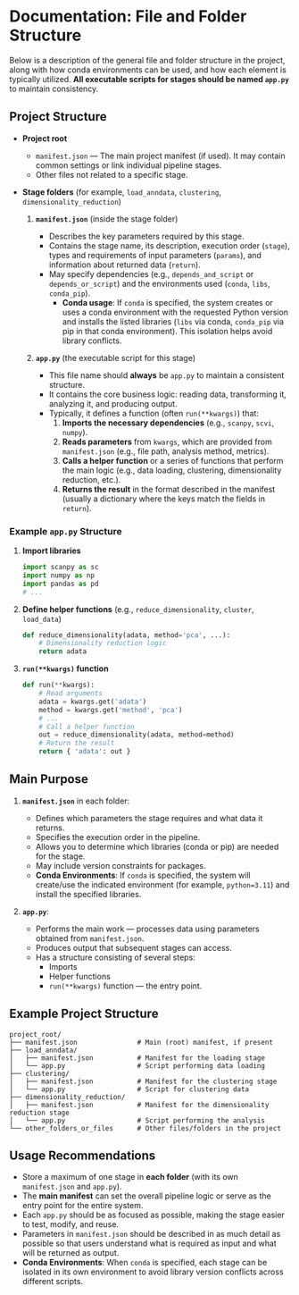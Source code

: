 # Documentation: File and Folder Structure

Below is a description of the general file and folder structure in the project, along with how conda environments can be used, and how each element is typically utilized. **All executable scripts for stages should be named `app.py`** to maintain consistency.

## Project Structure

- **Project root**
    - `manifest.json` — The main project manifest (if used). It may contain common settings or link individual pipeline stages.
    - Other files not related to a specific stage.

- **Stage folders** (for example, `load_anndata`, `clustering`, `dimensionality_reduction`)
    1. **`manifest.json`** (inside the stage folder)
        - Describes the key parameters required by this stage.
        - Contains the stage name, its description, execution order (`stage`), types and requirements of input parameters (`params`), and information about returned data (`return`).
        - May specify dependencies (e.g., `depends_and_script` or `depends_or_script`) and the environments used (`conda`, `libs`, `conda_pip`).
            - **Conda usage**: If `conda` is specified, the system creates or uses a conda environment with the requested Python version and installs the listed libraries (`libs` via conda, `conda_pip` via pip in that conda environment). This isolation helps avoid library conflicts.

    2. **`app.py`** (the executable script for this stage)
        - This file name should **always** be `app.py` to maintain a consistent structure.
        - It contains the core business logic: reading data, transforming it, analyzing it, and producing output.
        - Typically, it defines a function (often `run(**kwargs)`) that:
            1. **Imports the necessary dependencies** (e.g., `scanpy`, `scvi`, `numpy`).
            2. **Reads parameters** from `kwargs`, which are provided from `manifest.json` (e.g., file path, analysis method, metrics).
            3. **Calls a helper function** or a series of functions that perform the main logic (e.g., data loading, clustering, dimensionality reduction, etc.).
            4. **Returns the result** in the format described in the manifest (usually a dictionary where the keys match the fields in `return`).

### Example `app.py` Structure

1. **Import libraries**
   ```python
   import scanpy as sc
   import numpy as np
   import pandas as pd
   # ...
   ```
2. **Define helper functions** (e.g., `reduce_dimensionality`, `cluster`, `load_data`)
   ```python
   def reduce_dimensionality(adata, method='pca', ...):
       # Dimensionality reduction logic
       return adata
   ```
3. **`run(**kwargs)` function**
   ```python
   def run(**kwargs):
       # Read arguments
       adata = kwargs.get('adata')
       method = kwargs.get('method', 'pca')
       # ...
       # Call a helper function
       out = reduce_dimensionality(adata, method=method)
       # Return the result
       return { 'adata': out }
   ```

## Main Purpose

1. **`manifest.json`** in each folder:
    - Defines which parameters the stage requires and what data it returns.
    - Specifies the execution order in the pipeline.
    - Allows you to determine which libraries (conda or pip) are needed for the stage.
    - May include version constraints for packages.
    - **Conda Environments**: If `conda` is specified, the system will create/use the indicated environment (for example, `python=3.11`) and install the specified libraries.

2. **`app.py`**:
    - Performs the main work — processes data using parameters obtained from `manifest.json`.
    - Produces output that subsequent stages can access.
    - Has a structure consisting of several steps:
        - Imports
        - Helper functions
        - `run(**kwargs)` function — the entry point.

## Example Project Structure

```text
project_root/
├── manifest.json               # Main (root) manifest, if present
├── load_anndata/
│   ├── manifest.json           # Manifest for the loading stage
│   └── app.py                  # Script performing data loading
├── clustering/
│   ├── manifest.json           # Manifest for the clustering stage
│   └── app.py                  # Script for clustering data
├── dimensionality_reduction/
│   ├── manifest.json           # Manifest for the dimensionality reduction stage
│   └── app.py                  # Script performing the analysis
└── other_folders_or_files      # Other files/folders in the project
```

## Usage Recommendations
- Store a maximum of one stage in **each folder** (with its own `manifest.json` and `app.py`).
- The **main manifest** can set the overall pipeline logic or serve as the entry point for the entire system.
- Each `app.py` should be as focused as possible, making the stage easier to test, modify, and reuse.
- Parameters in `manifest.json` should be described in as much detail as possible so that users understand what is required as input and what will be returned as output.
- **Conda Environments**: When `conda` is specified, each stage can be isolated in its own environment to avoid library version conflicts across different scripts.
